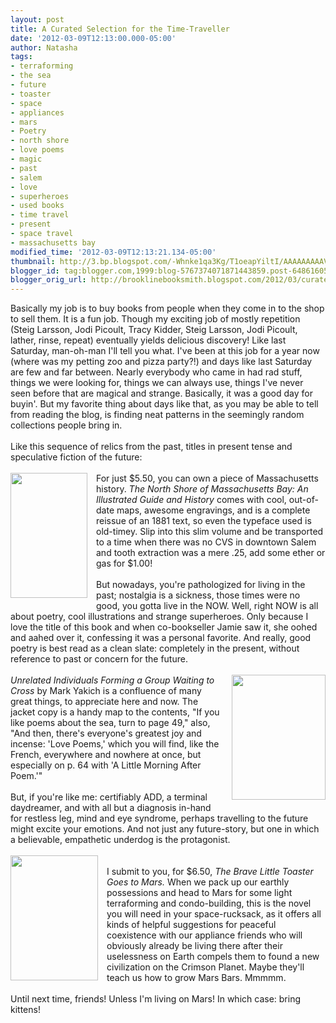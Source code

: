 ```yaml
---
layout: post
title: A Curated Selection for the Time-Traveller
date: '2012-03-09T12:13:00.000-05:00'
author: Natasha
tags:
- terraforming
- the sea
- future
- toaster
- space
- appliances
- mars
- Poetry
- north shore
- love poems
- magic
- past
- salem
- love
- superheroes
- used books
- time travel
- present
- space travel
- massachusetts bay
modified_time: '2012-03-09T12:13:21.134-05:00'
thumbnail: http://3.bp.blogspot.com/-Whnke1qa3Kg/T1oeapYiltI/AAAAAAAAAVM/LWbFhWhwNzA/s72-c/northshore.jpg
blogger_id: tag:blogger.com,1999:blog-5767374071871443859.post-6486160526784118328
blogger_orig_url: http://brooklinebooksmith.blogspot.com/2012/03/curated-selection-for-time-traveller.html
---
```


Basically my job is to buy books from people when they come in to the shop to sell them. It is a fun job. Though my exciting job of mostly repetition (Steig Larsson, Jodi Picoult, Tracy Kidder, Steig Larsson, Jodi Picoult, lather, rinse, repeat) eventually yields delicious discovery! Like last Saturday, man-oh-man I'll tell you what. I've been at this job for a year now (where was my petting zoo and pizza party?!) and days like last Saturday are few and far between. Nearly everybody who came in had rad stuff, things we were looking for, things we can always use, things I've never seen before that are magical and strange. Basically, it was a good day for buyin'. But my favorite thing about days like that, as you may be able to tell from reading the blog, is finding neat patterns in the seemingly random collections people bring in.<br /><br />Like this sequence of relics from the past, titles in present tense and speculative fiction of the future:<br /><br /><a href="http://3.bp.blogspot.com/-Whnke1qa3Kg/T1oeapYiltI/AAAAAAAAAVM/LWbFhWhwNzA/s1600/northshore.jpg" imageanchor="1" style="clear: left; float: left; margin-bottom: 1em; margin-right: 1em;"><img border="0" height="200" src="http://3.bp.blogspot.com/-Whnke1qa3Kg/T1oeapYiltI/AAAAAAAAAVM/LWbFhWhwNzA/s200/northshore.jpg" width="123" /></a>For just $5.50, you can own a piece of Massachusetts history. <i>The North Shore of Massachusetts Bay: An Illustrated Guide and History</i> comes with cool, out-of-date maps, awesome engravings, and is a complete reissue of an 1881 text, so even the typeface used is old-timey. Slip into this slim volume and be transported to a time when there was no CVS in downtown Salem and tooth extraction was a mere .25, add some ether or gas for $1.00!<br /><br />But nowadays, you're pathologized for living in the past; nostalgia is a sickness, those times were no good, you gotta live in the NOW. Well, right NOW is all about poetry, cool illustrations and strange superheroes. Only because I love the title of this book and when co-bookseller Jamie saw it, she oohed and aahed over it, confessing it was a personal favorite. And really, good poetry is best read as a clean slate: completely in the present, without reference to past or concern for the future.<br /><br /><a href="http://4.bp.blogspot.com/-UXqqB1PIUpk/T1oedxkP81I/AAAAAAAAAVc/63mHWuXDSI0/s1600/unrelated.jpg" imageanchor="1" style="clear: right; float: right; margin-bottom: 1em; margin-left: 1em;"><img border="0" height="200" src="http://4.bp.blogspot.com/-UXqqB1PIUpk/T1oedxkP81I/AAAAAAAAAVc/63mHWuXDSI0/s200/unrelated.jpg" width="150" /></a><i>Unrelated Individuals&nbsp;Forming&nbsp;a Group Waiting to Cross</i>&nbsp;by Mark Yakich is a confluence of many great things, to appreciate here and now. The jacket copy is a handy map to the contents, "If you like poems about the sea, turn to page 49," also, "And then, there's everyone's greatest joy and incense: 'Love Poems,' which you will find, like the French, everywhere and nowhere at once, but especially on p. 64 with 'A Little Morning After Poem.'"<br /><br />But, if you're like me: certifiably ADD, a terminal daydreamer, and with all but a diagnosis in-hand for restless leg, mind and eye syndrome, perhaps travelling to the future might excite your emotions. And not just any future-story, but one in which a believable,&nbsp;empathetic&nbsp;underdog is the protagonist.<br /><br /><a href="http://2.bp.blogspot.com/-ofovfGm6uK4/T1oeb4xg4rI/AAAAAAAAAVU/Qvqh9gBRd7U/s1600/mars.jpg" imageanchor="1" style="clear: left; float: left; margin-bottom: 1em; margin-right: 1em;"><img border="0" height="200" src="http://2.bp.blogspot.com/-ofovfGm6uK4/T1oeb4xg4rI/AAAAAAAAAVU/Qvqh9gBRd7U/s200/mars.jpg" width="140" /></a><br />I submit to you, for $6.50, <i>The Brave Little Toaster Goes to Mars.</i>&nbsp;When we pack up our earthly possessions and head to Mars for some light terraforming and condo-building, this is the novel you will need in your space-rucksack, as it offers all kinds of helpful suggestions for peaceful coexistence with our appliance friends who will obviously already be living there after their uselessness on Earth&nbsp;compels&nbsp;them to found a new civilization on the Crimson Planet. Maybe they'll teach us how to grow Mars Bars. Mmmmm.<br /><br />Until next time, friends! Unless I'm living on Mars! In which case: bring kittens!<br /><br /><br />